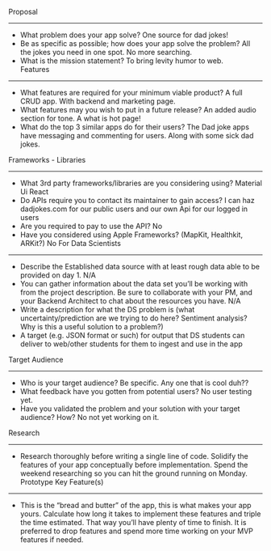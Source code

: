 Proposal
________________


- What problem does your app solve?  One source for dad jokes!
- Be as specific as possible; how does your app solve the problem? All the jokes you need in one spot. No more searching.
- What is the mission statement? To bring levity humor to web.  
Features
________________


- What features are required for your minimum viable product? A full CRUD app. With backend and marketing page.
- What features may you wish to put in a future release? An added audio section for tone. A what is hot page! 
- What do the top 3 similar apps do for their users? The Dad joke apps have messaging and commenting for users. Along with some sick dad jokes.


Frameworks - Libraries
________________


- What 3rd party frameworks/libraries are you considering using? Material Ui React 
- Do APIs require you to contact its maintainer to gain access? I can haz dadjokes.com for our public users and our own Api for our logged in users
- Are you required to pay to use the API? No
- Have you considered using Apple Frameworks? (MapKit, Healthkit, ARKit?) No
For Data Scientists
________________




- Describe the Established data source with at least rough data able to be provided on day 1.  N/A
- You can gather information about the data set you’ll be working with from the project description. Be sure to collaborate with your PM, and your Backend Architect to chat about the resources you have. N/A
- Write a description for what the DS problem is (what uncertainty/prediction are we trying to do here? Sentiment analysis? Why is this a useful solution to a problem?)
- A target (e.g. JSON format or such) for output that DS students can deliver to web/other students for them to ingest and use in the app


Target Audience
________________


- Who is your target audience? Be specific. Any one that is cool duh??
- What feedback have you gotten from potential users? No user testing yet. 
- Have you validated the problem and your solution with your target audience? How?
No not yet working on it.


Research
________________


- Research thoroughly before writing a single line of code. Solidify the features of your app conceptually before implementation. Spend the weekend researching so you can hit the ground running on Monday.
Prototype Key Feature(s)
________________


- This is the “bread and butter” of the app, this is what makes your app yours. Calculate how long it takes to implement these features and triple the time estimated. That way you’ll have plenty of time to finish. It is preferred to drop features and spend more time working on your MVP features if needed.
